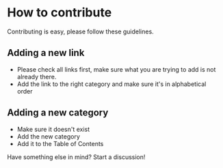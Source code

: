 # How to contribute

Contributing is easy, please follow these guidelines.

## Adding a new link

- Please check all links first, make sure what you are trying to add is not already there.
- Add the link to the right category and make sure it's in alphabetical order

## Adding a new category

- Make sure it doesn't exist
- Add the new category 
- Add it to the Table of Contents 

Have something else in mind? Start a discussion!
